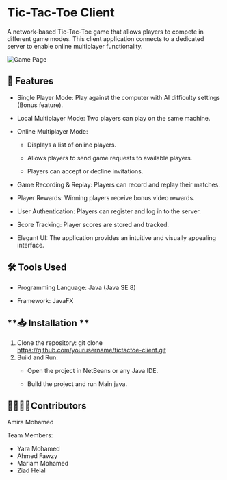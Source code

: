 # **Tic-Tac-Toe Client**
A network-based Tic-Tac-Toe game that allows players to compete in different game modes. This client application connects to a dedicated server to enable online multiplayer functionality.

![Game Page](https://github.com/user-attachments/assets/3721e2ef-ef68-4bc7-94a2-4688a6ab8d02)

## **🌟 Features**

* Single Player Mode: Play against the computer with AI difficulty settings (Bonus feature).

* Local Multiplayer Mode: Two players can play on the same machine.

* Online Multiplayer Mode:

    * Displays a list of online players.

    * Allows players to send game requests to available players.

    * Players can accept or decline invitations.

* Game Recording & Replay: Players can record and replay their matches.

* Player Rewards: Winning players receive bonus video rewards.

* User Authentication: Players can register and log in to the server.

* Score Tracking: Player scores are stored and tracked.

* Elegant UI: The application provides an intuitive and visually appealing interface.

## **🛠️ Tools Used**

* Programming Language: Java (Java SE 8)

* Framework: JavaFX

## **📥 Installation **

1. Clone the repository: git clone https://github.com/yourusername/tictactoe-client.git
2. Build and Run:
    * Open the project in NetBeans or any Java IDE.

    * Build the project and run Main.java.

## **👩‍💻👨‍💻Contributors**
Amira Mohamed 

Team Members: 

* Yara Mohamed
* Ahmed Fawzy
* Mariam Mohamed
* Ziad Helal
